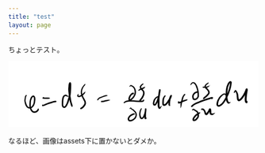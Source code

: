 ```yaml
---
title: "test"
layout: page	
---
```


ちょっとテスト。

![imgs/2018-08-18-220928/0000.png](imgs/2018-08-18-220928/0000.png)

なるほど、画像はassets下に置かないとダメか。

